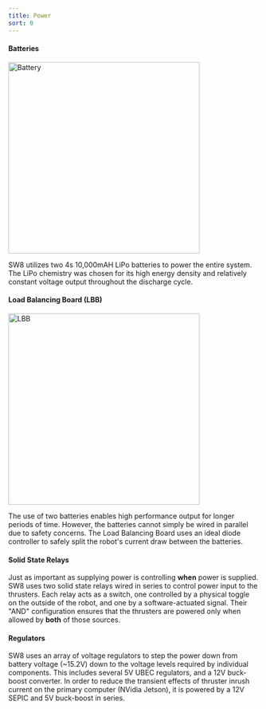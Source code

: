 ```yaml
---
title: Power
sort: 0
---
```


#### Batteries
<img src="/assets/images/electrical/battery.jpg" alt="Battery" style="width: 40vw; object-fit: contain"/>

SW8 utilizes two 4s 10,000mAH LiPo batteries to power the entire system. The LiPo chemistry was chosen for its high energy density and relatively constant voltage output throughout the discharge cycle.
#### Load Balancing Board (LBB)
<img src="/assets/images/electrical/lbb.png" alt="LBB" style="width: 40vw; object-fit: contain"/>

The use of two batteries enables high performance output for longer periods of time. However, the batteries cannot simply be wired in parallel due to safety concerns. The Load Balancing Board uses an ideal diode controller to safely split the robot's current draw between the batteries.
#### Solid State Relays
Just as important as supplying power is controlling **when** power is supplied. SW8 uses two solid state relays wired in series to control power input to the thrusters. Each relay acts as a switch, one controlled by a physical toggle on the outside of the robot, and one by a software-actuated signal. Their "AND" configuration ensures that the thrusters are powered only when allowed by **both** of those sources. 
#### Regulators
SW8 uses an array of voltage regulators to step the power down from battery voltage (~15.2V) down to the voltage levels required by individual components. This includes several 5V UBEC regulators, and a 12V buck-boost converter. In order to reduce the transient effects of thruster inrush current on the primary computer (NVidia Jetson), it is powered by a 12V SEPIC and 5V buck-boost in series.